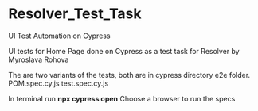# Resolver_Test_Task
UI Test Automation on Cypress


UI tests for Home Page done on Cypress as a test task for 
Resolver by Myroslava Rohova

The are two variants of the tests, both are in cypress directory
e2e folder.
POM.spec.cy.js
test.spec.cy.js

In terminal run **npx cypress open**
Choose a browser to run the specs
